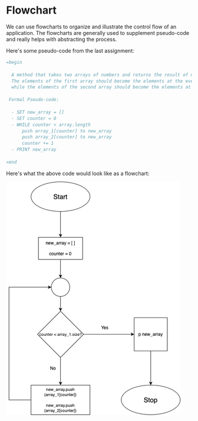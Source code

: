 # Flowchart

We can use flowcharts to organize and illustrate the control flow of an application.
The flowcharts are generally used to supplement pseudo-code and really helps with abstracting the process.

Here's some pseudo-code from the last assignment:

```ruby
=begin

  A method that takes two arrays of numbers and returns the result of merging the arrays.
  The elements of the first array should become the elements at the even indexes of the returned array,
  while the elements of the second array should become the elements at the odd indexes:

 Formal Pseudo-code:

  - SET new_array = []
  - SET counter = 0
  - WHILE counter < array.length
      push array_1[counter] to new_array
      push array_2[counter] to new_array
      counter += 1
  - PRINT new_array

=end
```

Here's what the above code would look like as a flowchart:

![Flowchart](lesson_2/images/flowchart-diagram.drawio.PNG)
